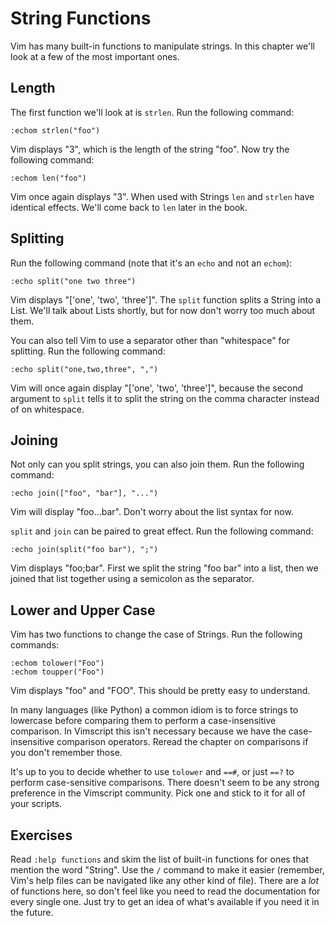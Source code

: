 String Functions
================

Vim has many built-in functions to manipulate strings.  In this chapter we'll
look at a few of the most important ones.

Length
------

The first function we'll look at is `strlen`.  Run the following command:

    :echom strlen("foo")

Vim displays "3", which is the length of the string "foo".  Now try the
following command:

    :echom len("foo")

Vim once again displays "3".  When used with Strings `len` and `strlen` have
identical effects.  We'll come back to `len` later in the book.

Splitting
---------

Run the following command (note that it's an `echo` and not an `echom`):

    :echo split("one two three")

Vim displays "['one', 'two', 'three']".  The `split` function splits a String
into a List.  We'll talk about Lists shortly, but for now don't worry too much
about them.

You can also tell Vim to use a separator other than "whitespace" for splitting.
Run the following command:

    :echo split("one,two,three", ",")

Vim will once again display "['one', 'two', 'three']", because the second
argument to `split` tells it to split the string on the comma character instead
of on whitespace.

Joining
-------

Not only can you split strings, you can also join them.  Run the following
command:

    :echo join(["foo", "bar"], "...")

Vim will display "foo...bar".  Don't worry about the list syntax for now.

`split` and `join` can be paired to great effect.  Run the following command:

    :echo join(split("foo bar"), ";")

Vim displays "foo;bar".  First we split the string "foo bar" into a list, then
we joined that list together using a semicolon as the separator.

Lower and Upper Case
--------------------

Vim has two functions to change the case of Strings.  Run the following
commands:

    :echom tolower("Foo")
    :echom toupper("Foo")

Vim displays "foo" and "FOO".  This should be pretty easy to understand.

In many languages (like Python) a common idiom is to force strings to lowercase
before comparing them to perform a case-insensitive comparison.  In Vimscript
this isn't necessary because we have the case-insensitive comparison operators.
Reread the chapter on comparisons if you don't remember those.

It's up to you to decide whether to use `tolower` and `==#`, or just `==?` to
perform case-sensitive comparisons.  There doesn't seem to be any strong
preference in the Vimscript community.  Pick one and stick to it for all of your
scripts.

Exercises
---------

Read `:help functions` and skim the list of built-in functions for ones that
mention the word "String".  Use the `/` command to make it easier (remember,
Vim's help files can be navigated like any other kind of file).  There are
a *lot* of functions here, so don't feel like you need to read the documentation
for every single one.  Just try to get an idea of what's available if you need
it in the future.
